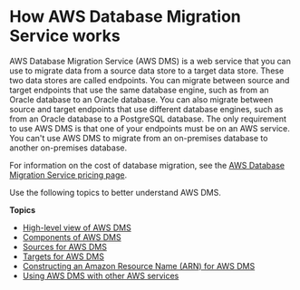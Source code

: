 # How AWS Database Migration Service works<a name="CHAP_Introduction"></a>

AWS Database Migration Service \(AWS DMS\) is a web service that you can use to migrate data from a source data store to a target data store\. These two data stores are called endpoints\. You can migrate between source and target endpoints that use the same database engine, such as from an Oracle database to an Oracle database\. You can also migrate between source and target endpoints that use different database engines, such as from an Oracle database to a PostgreSQL database\. The only requirement to use AWS DMS is that one of your endpoints must be on an AWS service\. You can't use AWS DMS to migrate from an on\-premises database to another on\-premises database\. 

For information on the cost of database migration, see the [AWS Database Migration Service pricing page](https://aws.amazon.com/dms/pricing/)\.

Use the following topics to better understand AWS DMS\.

**Topics**
+ [High\-level view of AWS DMS](CHAP_Introduction.HighLevelView.md)
+ [Components of AWS DMS](CHAP_Introduction.Components.md)
+ [Sources for AWS DMS](CHAP_Introduction.Sources.md)
+ [Targets for AWS DMS](CHAP_Introduction.Targets.md)
+ [Constructing an Amazon Resource Name \(ARN\) for AWS DMS](CHAP_Introduction.AWS.ARN.md)
+ [Using AWS DMS with other AWS services](CHAP_Introduction.AWS.md)